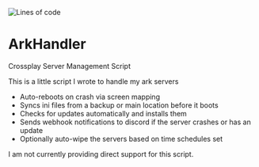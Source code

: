 ![Lines of code](https://img.shields.io/tokei/lines/github/vertyco/ArkHandler?style=plastic)

# ArkHandler

Crossplay Server Management Script

This is a little script I wrote to handle my ark servers

- Auto-reboots on crash via screen mapping
- Syncs ini files from a backup or main location before it boots
- Checks for updates automatically and installs them
- Sends webhook notifications to discord if the server crashes or has an update
- Optionally auto-wipe the servers based on time schedules set

I am not currently providing direct support for this script.
